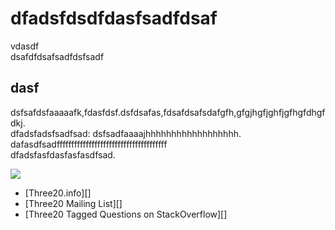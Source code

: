 dfadsfdsdfdasfsadfdsaf  
======================  

vdasdf  
dsafdfdsafsadfdsfsadf  

dasf
----

dsfsafdsfaaaaafk,fdasfdsf.dsfdsafas,fdsafdsafsdafgfh,gfgjhgfjghfjgfhgfdhgfdkj.  
dfadsfadsfsadfsad:
              dsfsadfaaaajhhhhhhhhhhhhhhhhhh.  
dafasdfsadffffffffffffffffffffffffffffffffffffff  
dfadsfasfdasfasfasdfsad.  
  
[![](http://arduino.cc/en/uploads/Main/arduino_uno_test.jpg)](http://arduino.cc/en/uploads/Main/arduino_uno_test.jpg)  
  
* [Three20.info][]
* [Three20 Mailing List][]
* [Three20 Tagged Questions on StackOverflow][]  
  


